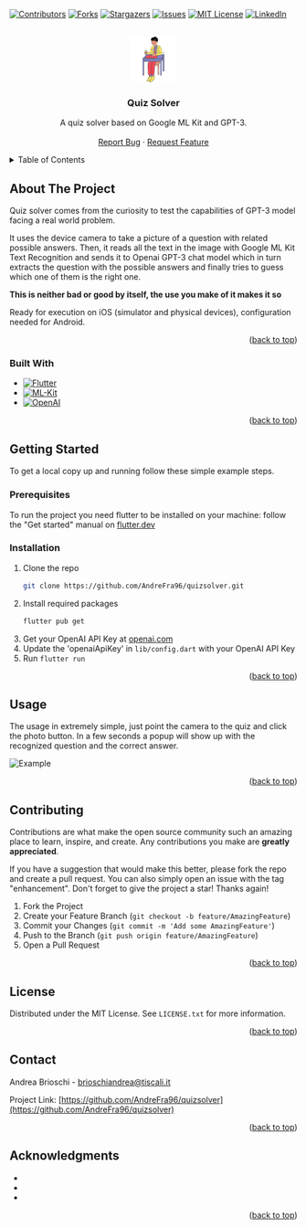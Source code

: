 <!-- Improved compatibility of back to top link: See: https://github.com/othneildrew/Best-README-Template/pull/73 -->

<a name="readme-top"></a>

<!-- PROJECT SHIELDS -->
<!--
*** I'm using markdown "reference style" links for readability.
*** Reference links are enclosed in brackets [ ] instead of parentheses ( ).
*** See the bottom of this document for the declaration of the reference variables
*** for contributors-url, forks-url, etc. This is an optional, concise syntax you may use.
*** https://www.markdownguide.org/basic-syntax/#reference-style-links
-->

[![Contributors][contributors-shield]][contributors-url]
[![Forks][forks-shield]][forks-url]
[![Stargazers][stars-shield]][stars-url]
[![Issues][issues-shield]][issues-url]
[![MIT License][license-shield]][license-url]
[![LinkedIn][linkedin-shield]][linkedin-url]

<!-- PROJECT LOGO -->
<br />
<div align="center">
  <a href="https://github.com/AndreFra96/quizsolver">
    <img src="assets/images/logo.png" alt="Logo" width="80" height="80">
  </a>

<h3 align="center">Quiz Solver</h3>

  <p align="center">
    A quiz solver based on Google ML Kit and GPT-3.
    <!-- <br />
    <a href="https://github.com/AndreFra96/quizsolver"><strong>Explore the docs »</strong></a> -->
    <br />
    <br />
    <!-- <a href="https://github.com/AndreFra96/quizsolver">View Demo</a>
    · -->
    <a href="https://github.com/AndreFra96/quizsolver/issues">Report Bug</a>
    ·
    <a href="https://github.com/AndreFra96/quizsolver/issues">Request Feature</a>
  </p>
</div>

<!-- TABLE OF CONTENTS -->
<details>
  <summary>Table of Contents</summary>
  <ol>
    <li>
      <a href="#about-the-project">About The Project</a>
      <ul>
        <li><a href="#built-with">Built With</a></li>
      </ul>
    </li>
    <li>
      <a href="#getting-started">Getting Started</a>
      <ul>
        <li><a href="#prerequisites">Prerequisites</a></li>
        <li><a href="#installation">Installation</a></li>
      </ul>
    </li>
    <li><a href="#usage">Usage</a></li>
    <li><a href="#roadmap">Roadmap</a></li>
    <li><a href="#contributing">Contributing</a></li>
    <li><a href="#license">License</a></li>
    <li><a href="#contact">Contact</a></li>
    <li><a href="#acknowledgments">Acknowledgments</a></li>
  </ol>
</details>

<!-- ABOUT THE PROJECT -->

## About The Project

Quiz solver comes from the curiosity to test the capabilities of GPT-3 model facing a real world problem.

It uses the device camera to take a picture of a question with related possible answers. Then, it reads all the text in the image with Google ML Kit Text Recognition and sends it to Openai GPT-3 chat model which in turn extracts the question with the possible answers and finally tries to guess which one of them is the right one.

**This is neither bad or good by itself, the use you make of it makes it so**

Ready for execution on iOS (simulator and physical devices), configuration needed for Android.

<p align="right">(<a href="#readme-top">back to top</a>)</p>

### Built With

- [![Flutter][flutter.dev]][flutter-url]
- [![ML-Kit][mlkit]][mlkit-url]
- [![OpenAI][openai]][openai-url]

<p align="right">(<a href="#readme-top">back to top</a>)</p>

<!-- GETTING STARTED -->

## Getting Started

To get a local copy up and running follow these simple example steps.

### Prerequisites

To run the project you need flutter to be installed on your machine: follow the "Get started" manual on [flutter.dev](https://docs.flutter.dev/get-started/install)

### Installation

1. Clone the repo
   ```sh
   git clone https://github.com/AndreFra96/quizsolver.git
   ```
2. Install required packages
   ```sh
   flutter pub get
   ```
3. Get your OpenAI API Key at [openai.com](https://platform.openai.com/)
4. Update the 'openaiApiKey' in `lib/config.dart` with your OpenAI API Key
5. Run `flutter run`

<p align="right">(<a href="#readme-top">back to top</a>)</p>

<!-- USAGE EXAMPLES -->

## Usage

The usage in extremely simple, just point the camera to the quiz and click the photo button. In a few seconds a popup will show up with the recognized question and the correct answer.

<img src="assets/images/quizsolverExample.gif" alt="Example" width="200" >

<p align="right">(<a href="#readme-top">back to top</a>)</p>

<!-- ROADMAP -->

<!-- ## Roadmap

- [ ] Feature 1
- [ ] Feature 2
- [ ] Feature 3
  - [ ] Nested Feature

See the [open issues](https://github.com/AndreFra96/quizsolver/issues) for a full list of proposed features (and known issues).

<p align="right">(<a href="#readme-top">back to top</a>)</p> -->

<!-- CONTRIBUTING -->

## Contributing

Contributions are what make the open source community such an amazing place to learn, inspire, and create. Any contributions you make are **greatly appreciated**.

If you have a suggestion that would make this better, please fork the repo and create a pull request. You can also simply open an issue with the tag "enhancement".
Don't forget to give the project a star! Thanks again!

1. Fork the Project
2. Create your Feature Branch (`git checkout -b feature/AmazingFeature`)
3. Commit your Changes (`git commit -m 'Add some AmazingFeature'`)
4. Push to the Branch (`git push origin feature/AmazingFeature`)
5. Open a Pull Request

<p align="right">(<a href="#readme-top">back to top</a>)</p>

<!-- LICENSE -->

## License

Distributed under the MIT License. See `LICENSE.txt` for more information.

<p align="right">(<a href="#readme-top">back to top</a>)</p>

<!-- CONTACT -->

## Contact

Andrea Brioschi - brioschiandrea@tiscali.it

Project Link: [https://github.com/AndreFra96/quizsolver](https://github.com/AndreFra96/quizsolver)

<p align="right">(<a href="#readme-top">back to top</a>)</p>

<!-- ACKNOWLEDGMENTS -->

## Acknowledgments

- []()
- []()
- []()

<p align="right">(<a href="#readme-top">back to top</a>)</p>

<!-- MARKDOWN LINKS & IMAGES -->
<!-- https://www.markdownguide.org/basic-syntax/#reference-style-links -->

[contributors-shield]: https://img.shields.io/github/contributors/AndreFra96/quizsolver.svg?style=for-the-badge
[contributors-url]: https://github.com/AndreFra96/quizsolver/graphs/contributors
[forks-shield]: https://img.shields.io/github/forks/AndreFra96/quizsolver.svg?style=for-the-badge
[forks-url]: https://github.com/AndreFra96/quizsolver/network/members
[stars-shield]: https://img.shields.io/github/stars/AndreFra96/quizsolver.svg?style=for-the-badge
[stars-url]: https://github.com/AndreFra96/quizsolver/stargazers
[issues-shield]: https://img.shields.io/github/issues/AndreFra96/quizsolver.svg?style=for-the-badge
[issues-url]: https://github.com/AndreFra96/quizsolver/issues
[license-shield]: https://img.shields.io/github/license/AndreFra96/quizsolver?style=for-the-badge
[license-url]: https://github.com/AndreFra96/quizsolver/blob/main/LICENSE.txt
[linkedin-shield]: https://img.shields.io/badge/-LinkedIn-black.svg?style=for-the-badge&logo=linkedin&colorB=555
[linkedin-url]: https://www.linkedin.com/in/andrea-francesco-brioschi-258a0518b/
[product-screenshot]: assets/images/quizsolverExample.gif
[next.js]: https://img.shields.io/badge/next.js-000000?style=for-the-badge&logo=nextdotjs&logoColor=white
[next-url]: https://nextjs.org/
[react.js]: https://img.shields.io/badge/React-20232A?style=for-the-badge&logo=react&logoColor=61DAFB
[react-url]: https://reactjs.org/
[vue.js]: https://img.shields.io/badge/Vue.js-35495E?style=for-the-badge&logo=vuedotjs&logoColor=4FC08D
[vue-url]: https://vuejs.org/
[angular.io]: https://img.shields.io/badge/Angular-DD0031?style=for-the-badge&logo=angular&logoColor=white
[angular-url]: https://angular.io/
[svelte.dev]: https://img.shields.io/badge/Svelte-4A4A55?style=for-the-badge&logo=svelte&logoColor=FF3E00
[svelte-url]: https://svelte.dev/
[laravel.com]: https://img.shields.io/badge/Laravel-FF2D20?style=for-the-badge&logo=laravel&logoColor=white
[laravel-url]: https://laravel.com
[bootstrap.com]: https://img.shields.io/badge/Bootstrap-563D7C?style=for-the-badge&logo=bootstrap&logoColor=white
[bootstrap-url]: https://getbootstrap.com
[jquery.com]: https://img.shields.io/badge/jQuery-0769AD?style=for-the-badge&logo=jquery&logoColor=white
[jquery-url]: https://jquery.com
[flutter.dev]: https://img.shields.io/badge/Flutter-47d1fc?style=for-the-badge&logo=flutter&logoColor=white
[flutter-url]: https://flutter.dev
[mlkit]: https://img.shields.io/badge/MLKIT-4787F4?style=for-the-badge&logo=google&logoColor=white
[mlkit-url]: https://developers.google.com/ml-kit
[openai]: https://img.shields.io/badge/OpenAI%20GPT3-74AA9C?style=for-the-badge&logo=openai&logoColor=white
[openai-url]: https://openai.com/product
